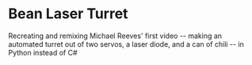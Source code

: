# Bean Laser Turret
 Recreating and remixing Michael Reeves' first video -- making an automated turret out of two servos, a laser diode, and a can of chili -- in Python instead of C#
